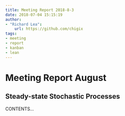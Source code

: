 ```yaml
---
title: Meeting Report 2018-8-3
date: 2018-07-04 15:15:19
author:
- "Richard Lea":
    url: https://github.com/chigix
tags:
- meeting
- report
- kanban
- lean
---
```


# Meeting Report August

## Steady-state Stochastic Processes

CONTENTS...